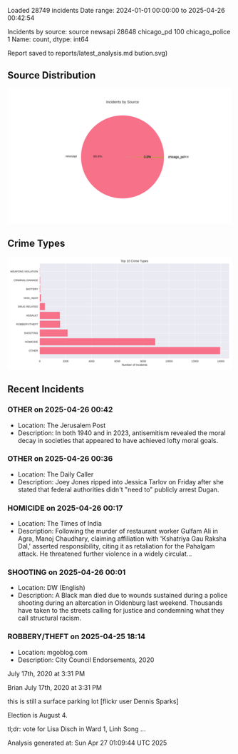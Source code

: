 
Loaded 28749 incidents
Date range: 2024-01-01 00:00:00 to 2025-04-26 00:42:54

Incidents by source:
source
newsapi           28648
chicago_pd          100
chicago_police        1
Name: count, dtype: int64

Report saved to reports/latest_analysis.md
bution.svg)

## Source Distribution
![Source Distribution](images/source_distribution.svg)

## Crime Types
![Crime Types](images/crime_types.svg)

## Recent Incidents

### OTHER on 2025-04-26 00:42
- Location: The Jerusalem Post
- Description: In both 1940 and in 2023, antisemitism revealed the moral decay in societies that appeared to have achieved lofty moral goals.


### OTHER on 2025-04-26 00:36
- Location: The Daily Caller
- Description: Joey Jones ripped into Jessica Tarlov on Friday after she stated that federal authorities didn't "need to" publicly arrest Dugan.


### HOMICIDE on 2025-04-26 00:17
- Location: The Times of India
- Description: Following the murder of restaurant worker Gulfam Ali in Agra, Manoj Chaudhary, claiming affiliation with 'Kshatriya Gau Raksha Dal,' asserted responsibility, citing it as retaliation for the Pahalgam attack. He threatened further violence in a widely circulat…


### SHOOTING on 2025-04-26 00:01
- Location: DW (English)
- Description: A Black man died due to wounds sustained during a police shooting during an altercation in Oldenburg last weekend. Thousands have taken to the streets calling for justice and condemning what they call structural racism.


### ROBBERY/THEFT on 2025-04-25 18:14
- Location: mgoblog.com
- Description: City Council Endorsements, 2020

 July 17th, 2020 at 3:31 PM

 Brian
July 17th, 2020 at 3:31 PM


 
 
 
 
 

 



 
 this is still a surface parking lot [flickr user Dennis Sparks]
 
 Election is August 4. 


tl;dr: vote for Lisa Disch in Ward 1, Linh Song …

Analysis generated at: Sun Apr 27 01:09:44 UTC 2025

